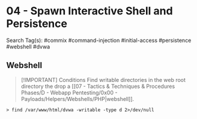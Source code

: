 # 04 - Spawn Interactive Shell and Persistence

Search Tag(s): #commix #command-injection #initial-access #persistence #webshell #dvwa

## Webshell

> [!IMPORTANT] Conditions
> Find writable directories in the web root directory the drop a [[07 - Tactics & Techniques & Procedures Phases/D - Webapp Pentesting/0x00 - Payloads/Helpers/Webshells/PHP|webshell]].

```
> find /var/www/html/dvwa -writable -type d 2>/dev/null
```